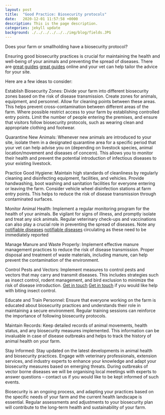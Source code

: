 ```yaml
---
layout: post
title:  "Good Practice: Biosecurity protocols"
date:   2020-12-01 11:57:58 +0000
description: This is the page description.
categories: jekyll update
background: ./../../../../../img/blog/fields.JPG
---
```

Does your farm or smallholding have a biosecurity protocol?

Ensuring good biosecurity practices is crucial for maintaining the health and well-being of your animals and preventing the spread of diseases. There are [great guides] [great guides]  online and your vet can help tailor the advice for your site. 

[great guides]:  https://www.gov.uk/guidance/disease-prevention-for-livestock-farmers.html


Here are a few ideas to consider:


Establish Biosecurity Zones:
Divide your farm into different biosecurity zones based on the risk of disease transmission. Create zones for animals, equipment, and personnel. Allow for cleaning points between these areas. This helps prevent cross-contamination between different areas of the farm. Where possible restrict access to your farm by establishing controlled entry points. Limit the number of people entering the premises, and ensure that visitors follow biosecurity protocols, such as wearing clean and appropriate clothing and footwear.

Quarantine New Animals:
Whenever new animals are introduced to your site, isolate them in a designated quarantine area for a specific period that your vet can help advise you on (depending on livestock species, animal location/movement and diseases of concern). This allows you to monitor their health and prevent the potential introduction of infectious diseases to your existing livestock.

Practice Good Hygiene:
Maintain high standards of cleanliness by regularly cleaning and disinfecting equipment, facilities, and vehicles. Provide handwashing, boot washing and sanitation facilities for everyone entering or leaving the farm. Consider vehicle wheel disinfection stations at farm entry points. This helps to reduce the risk of disease transmission through contaminated surfaces.

Monitor Animal Health:
Implement a regular monitoring program for the health of your animals. Be vigilant for signs of illness, and promptly isolate and treat any sick animals. Regular veterinary check-ups and vaccinations can also play a crucial role in preventing the spread of diseases. Note any [notifiable diseases] [notifiable diseases] circulating as these need to be immediately reported 

[notifiable diseases]: https://www.proscience.uk/jekyll/update/2021/02/14/Notifiable-diseases.html

Manage Manure and Waste Properly:
Implement effective manure management practices to reduce the risk of disease transmission. Proper disposal and treatment of waste materials, including manure, can help prevent the contamination of the environment.

Control Pests and Vectors:
Implement measures to control pests and vectors that may carry and transmit diseases. This includes strategies such as insect control, rodent management, and bird exclusion to minimize the risk of disease introduction. [Get in touch] [Get in touch] if you would like help with biting insect control. 

[Get in touch]: https://www.proscience.uk/contact/

Educate and Train Personnel:
Ensure that everyone working on the farm is educated about biosecurity practices and understands their role in maintaining a secure environment. Regular training sessions can reinforce the importance of following biosecurity protocols.

Maintain Records:
Keep detailed records of animal movements, health status, and any biosecurity measures implemented. This information can be invaluable in case of disease outbreaks and helps to track the history of animal health on your farm. 

Stay Informed:
Stay updated on the latest developments in animal health and biosecurity practices. Engage with veterinary professionals, extension services, and industry experts to enhance your knowledge and adapt your biosecurity measures based on emerging threats. During outbreaks of vector borne diseases we will be organising local meetings with experts to answer questions – contact us if you would like to be kept informed of such events.

Biosecurity is an ongoing process, and adapting your practices based on the specific needs of your farm and the current health landscape is essential. Regular assessments and adjustments to your biosecurity plan will contribute to the long-term health and sustainability of your farm.
